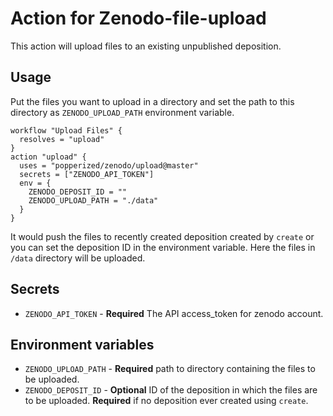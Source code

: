 # Action for Zenodo-file-upload
This action will upload files to an existing unpublished deposition.

## Usage
Put the files you want to upload in a directory and set the path to this directory as `ZENODO_UPLOAD_PATH` environment variable.

```hcl
workflow "Upload Files" {
  resolves = "upload"
}
action "upload" {
  uses = "popperized/zenodo/upload@master"
  secrets = ["ZENODO_API_TOKEN"]
  env = {
    ZENODO_DEPOSIT_ID = ""
    ZENODO_UPLOAD_PATH = "./data"
  }
}
```
It would push the files to recently created deposition created by `create` or you can set the deposition ID in the environment variable.
Here the files in `/data` directory will be uploaded.
## Secrets
* `ZENODO_API_TOKEN` - **Required** The API access_token for zenodo account.

## Environment variables
* `ZENODO_UPLOAD_PATH` - **Required** path to directory containing the files to be uploaded.
* `ZENODO_DEPOSIT_ID` - **Optional** ID of the deposition in which the files are to be uploaded. **Required** if no deposition ever created using `create`.
